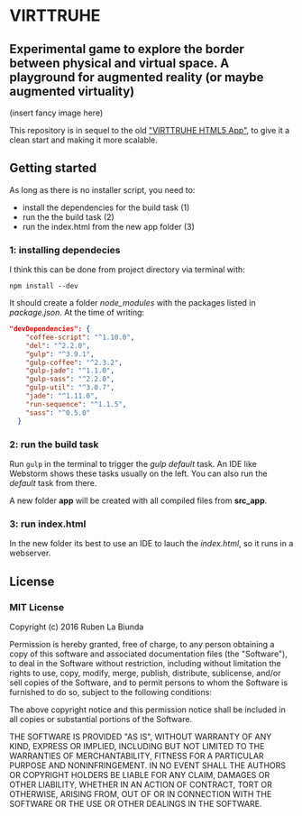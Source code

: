 # VIRTTRUHE
## Experimental game to explore the border between physical and virtual space. A playground for augmented reality (or maybe augmented virtuality)

(insert fancy image here)

This repository is in sequel to the old ["VIRTTRUHE HTML5 App"](https://github.com/gitbreaker222/virttruhe_html5_app), to give it a clean start and making it more scalable.

## Getting started

As long as there is no installer script, you need to:
 - install the dependencies for the build task (1)
 - run the the build task (2)
 - run the index.html from the new app folder (3)

 ### 1: installing dependecies

 I think this can be done from project directory via terminal with:
 ```
 npm install --dev
 ```
 It should create a folder _node_modules_ with the packages listed in _package.json_. At the time of writing:
 ```json
 "devDependencies": {
     "coffee-script": "^1.10.0",
     "del": "^2.2.0",
     "gulp": "^3.9.1",
     "gulp-coffee": "^2.3.2",
     "gulp-jade": "^1.1.0",
     "gulp-sass": "^2.2.0",
     "gulp-util": "^3.0.7",
     "jade": "^1.11.0",
     "run-sequence": "^1.1.5",
     "sass": "^0.5.0"
   }
 ```

 ### 2: run the build task

 Run ```gulp``` in the terminal to trigger the _gulp default_ task. An IDE like Webstorm shows these tasks usually on the left. You can also run the _default_ task from there.

  A new folder **app** will be created with all compiled files from **src_app**.

 ### 3: run index.html

 In the new folder its best to use an IDE to lauch the _index.html_, so it runs in a webserver.

 ## License

 ### MIT License

 Copyright (c) 2016 Ruben La Biunda

 Permission is hereby granted, free of charge, to any person obtaining a copy of this software and associated documentation files (the "Software"), to deal in the Software without restriction, including without limitation the rights to use, copy, modify, merge, publish, distribute, sublicense, and/or sell copies of the Software, and to permit persons to whom the Software is furnished to do so, subject to the following conditions:

 The above copyright notice and this permission notice shall be included in all copies or substantial portions of the Software.

 THE SOFTWARE IS PROVIDED "AS IS", WITHOUT WARRANTY OF ANY KIND, EXPRESS OR IMPLIED, INCLUDING BUT NOT LIMITED TO THE WARRANTIES OF MERCHANTABILITY, FITNESS FOR A PARTICULAR PURPOSE AND NONINFRINGEMENT. IN NO EVENT SHALL THE AUTHORS OR COPYRIGHT HOLDERS BE LIABLE FOR ANY CLAIM, DAMAGES OR OTHER LIABILITY, WHETHER IN AN ACTION OF CONTRACT, TORT OR OTHERWISE, ARISING FROM, OUT OF OR IN CONNECTION WITH THE SOFTWARE OR THE USE OR OTHER DEALINGS IN THE SOFTWARE.
